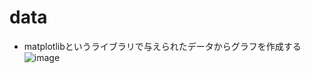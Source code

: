 # data
+ matplotlibというライブラリで与えられたデータからグラフを作成する
![image](https://user-images.githubusercontent.com/97442619/184313460-ea049caf-c1c7-473b-b55a-5c8228005e27.png)
